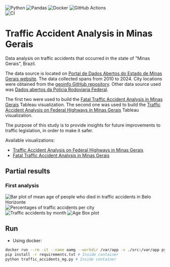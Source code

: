 ![Python](https://img.shields.io/badge/python-3670A0?style=for-the-badge&logo=python&logoColor=ffdd54)
![Pandas](https://img.shields.io/badge/pandas-%23150458.svg?style=for-the-badge&logo=pandas&logoColor=white)
![Docker](https://img.shields.io/badge/docker-%230db7ed.svg?style=for-the-badge&logo=docker&logoColor=white)
![GitHub Actions](https://img.shields.io/badge/github%20actions-%232671E5.svg?style=for-the-badge&logo=githubactions&logoColor=white)
<br>
![CI](https://github.com/vncsmyrnk/traffic-accidents-analysis-mg/actions/workflows/ci.yml/badge.svg)
<br>

# Traffic Accident Analysis in Minas Gerais

Data analysis on traffic accidents that occurred in the state of "Minas Gerais", Brazil.

The data source is located on [Portal de Dados Abertos do Estado de Minas Gerais website](https://dados.mg.gov.br/dataset/dados_acidentes_terrestres/resource/51c9d227-5ac8-44d5-9b8b-fc894df8032a). The data collected spans from 2010 to 2024. City locations were obtained from the [geoinfo GitHub repository](https://github.com/alanwillms/geoinfo). Other data source used was [Dados abertos da Policia Rodoviaria Federal](https://www.gov.br/prf/pt-br/acesso-a-informacao/dados-abertos/dados-abertos-acidentes).

The first two were used to build the [Fatal Traffic Accident Analysis in Minas Gerais](https://public.tableau.com/app/profile/vinicius.mayrink/viz/TrafficAccidentAnalysisinMinasGerais/Dashboard1) Tableau visualization. The second one was used to build the [Traffic Accident Analysis on Federal Highways in Minas Gerais](https://public.tableau.com/app/profile/vinicius.mayrink/viz/TrafficAccidentAnalysisonFederalhighwaysinMinasGerais/MainDashboard) Tableau visualization.

The purpose of this study is to provide insights for future improvements to traffic legislation, in order to make it safer.

Available visualizations:
- [Traffic Accident Analysis on Federal Highways in Minas Gerais](https://public.tableau.com/app/profile/vinicius.mayrink/viz/TrafficAccidentAnalysisonFederalhighwaysinMinasGerais/MainDashboard)
- [Fatal Traffic Accident Analysis in Minas Gerais](https://public.tableau.com/app/profile/vinicius.mayrink/viz/TrafficAccidentAnalysisinMinasGerais/Dashboard1)

## Partial results

### First analysis

![Bar plot of mean age of people who died in traffic accidents in Belo Horizonte](https://github.com/vncsmyrnk/traffic-accidents-analysis-mg/blob/main/src/output/img/fatal-mean_age_per_year_in_bh.png)
<br>
![Percentages of traffic accidents per city](https://github.com/vncsmyrnk/traffic-accidents-analysis-mg/blob/main/src/output/img/fatal-percentages_of_traffic_accidents_per_city.png)
<br>
![Traffic accidents by month](https://github.com/vncsmyrnk/traffic-accidents-analysis-mg/blob/main/src/output/img/fatal-traffic_accidents_by_month_plot.png)
![Age Box plot](https://github.com/vncsmyrnk/traffic-accidents-analysis-mg/blob/main/src/output/img/fatal-age_box_plot.png)

## Run

- Using docker:

```bash
docker run --rm -it --name aamg --workdir /var/app -v ./src:/var/app python:3-alpine sh
pip install -r requirements.txt # Inside container
python traffic_accidents_mg.py # Inside container
```
